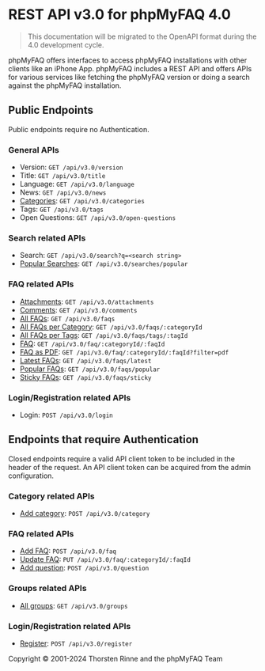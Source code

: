 # REST API v3.0 for phpMyFAQ 4.0

> This documentation will be migrated to the OpenAPI format during the 4.0 development cycle.

phpMyFAQ offers interfaces to access phpMyFAQ installations with other clients like an iPhone App. phpMyFAQ includes a
REST API and offers APIs for various services like fetching the phpMyFAQ version or doing a search against the
phpMyFAQ installation.

## Public Endpoints

Public endpoints require no Authentication.

### General APIs

- Version: `GET /api/v3.0/version`
- Title: `GET /api/v3.0/title`
- Language: `GET /api/v3.0/language`
- News: `GET /api/v3.0/news`
- [Categories](api-docs/categories.md): `GET /api/v3.0/categories`
- Tags: `GET /api/v3.0/tags`
- Open Questions: `GET /api/v3.0/open-questions`

### Search related APIs

- Search: `GET /api/v3.0/search?q=<search string>`
- [Popular Searches](api-docs/searches/popular.md): `GET /api/v3.0/searches/popular`

### FAQ related APIs

- [Attachments](api-docs/attachments.md): `GET /api/v3.0/attachments`
- [Comments](api-docs/comments.md): `GET /api/v3.0/comments`
- [All FAQs](api-docs/faqs.md): `GET /api/v3.0/faqs`
- [All FAQs per Category](api-docs/faqs/categoryId.md): `GET /api/v3.0/faqs/:categoryId`
- [All FAQs per Tags](api-docs/faqs/tags.md): `GET /api/v3.0/faqs/tags/:tagId`
- [FAQ](api-docs/faq.md): `GET /api/v3.0/faq/:categoryId/:faqId`
- [FAQ as PDF](api-docs/faq/pdf.md): `GET /api/v3.0/faq/:categoryId/:faqId?filter=pdf`
- [Latest FAQs](api-docs/faqs/latest.md): `GET /api/v3.0/faqs/latest`
- [Popular FAQs](api-docs/faqs/popular.md): `GET /api/v3.0/faqs/popular`
- [Sticky FAQs](api-docs/faqs/sticky.md): `GET /api/v3.0/faqs/sticky`

### Login/Registration related APIs

- Login: `POST /api/v3.0/login`

## Endpoints that require Authentication

Closed endpoints require a valid API client token to be included in the header of the request. An API client token can
be acquired from the admin configuration.

### Category related APIs

- [Add category](api-docs/category/post.md): `POST /api/v3.0/category`

### FAQ related APIs

- [Add FAQ](api-docs/faq/post.md): `POST /api/v3.0/faq`
- [Update FAQ](api-docs/faq/put.md): `PUT /api/v3.0/faq/:categoryId/:faqId`
- [Add question](api-docs/question/post.md): `POST /api/v3.0/question`

### Groups related APIs

- [All groups](api-docs/groups.md): `GET /api/v3.0/groups`

### Login/Registration related APIs

- [Register](api-docs/register.md): `POST /api/v3.0/register`

Copyright © 2001-2024 Thorsten Rinne and the phpMyFAQ Team
